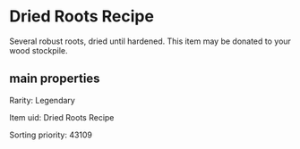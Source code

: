 # Dried Roots Recipe

Several robust roots, dried until hardened. This item may be donated to your wood stockpile.

## main properties

Rarity: Legendary

Item uid: Dried Roots Recipe

Sorting priority: 43109